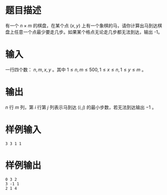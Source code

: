 # 题目描述

有一个 $n\times m$ 的棋盘，在某个点 $(x,y)$ 上有一个象棋的马，请你计算出马到达棋盘上任意一个点最少要走几步。如果某个格点无论走几步都无法到达，输出 -1。

# 输入

一行四个数： $n,m,x,y$ 。其中 $1\leq n,m\leq 500,1\leq x\leq n,1\leq y\leq m$ 。

# 输出

$n$ 行 $m$ 列，第 $i$ 行第 $j$ 列表示马到达 $(i,j)$ 的最小步数，若无法到达输出 $-1$ 。

# 样例输入

```
3 3 1 1
```

# 样例输出

```
0 3 2    
3 -1 1    
2 1 4    
```
